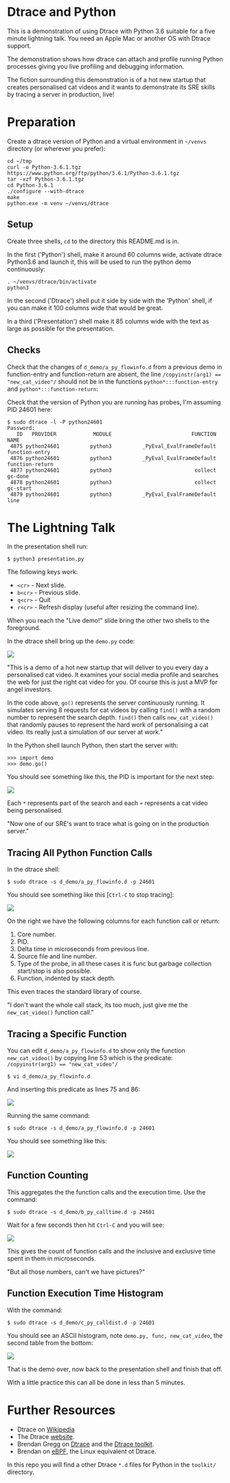 # Dtrace and Python

This is a demonstration of using Dtrace with Python 3.6 suitable for a five minute lightning talk. You need an Apple Mac or another OS with Dtrace support.

The demonstration shows how dtrace can attach and profile running Python processes giving you live profiling and debugging information.

The fiction surrounding this demonstration is of a hot new startup that creates personalised cat videos and it wants to demonstrate its SRE skills by tracing a server in production, live!

# Preparation

Create a dtrace version of Python and a virtual environment in `~/venvs` directory (or wherever you prefer):

```
cd ~/tmp
curl -o Python-3.6.1.tgz https://www.python.org/ftp/python/3.6.1/Python-3.6.1.tgz
tar -xzf Python-3.6.1.tgz
cd Python-3.6.1
./configure --with-dtrace
make
python.exe -m venv ~/venvs/dtrace
```

## Setup

Create three shells, `cd` to the directory this README.md is in.

In the first ('Python') shell, make it around 60 columns wide, activate dtrace Python3.6 and launch it, this will be used to run the python demo continuously:

```
. ~/venvs/dtrace/bin/activate
python3
```

In the second ('Dtrace') shell put it side by side with the 'Python' shell, if you can make it 100 columns wide that would be great.

In a third ('Presentation') shell make it 85 columns wide with the text as large as possible for the presentation.

## Checks

Check that the changes of `d_demo/a_py_flowinfo.d` from a previous demo in function-entry and function-return are absent, the line `/copyinstr(arg1) == "new_cat_video"/` should not be in the functions `python*:::function-entry` and `python*:::function-return`:

Check that the version of Python you are running has probes, I'm assuming PID 24601 here:

```
$ sudo dtrace -l -P python24601
Password:
   ID   PROVIDER            MODULE                          FUNCTION NAME
 4875 python24601          python3          _PyEval_EvalFrameDefault function-entry
 4876 python24601          python3          _PyEval_EvalFrameDefault function-return
 4877 python24601          python3                           collect gc-done
 4878 python24601          python3                           collect gc-start
 4879 python24601          python3          _PyEval_EvalFrameDefault line
```

# The Lightning Talk

In the presentation shell run:

```
$ python3 presentation.py
```

The following keys work:

* `<cr>`  - Next slide.
* `b<cr>` - Previous slide.
* `q<cr>` - Quit
* `r<cr>` - Refresh display (useful after resizing the command line).

When you reach the "Live demo!" slide bring the other two shells to the foreground.

In the dtrace shell bring up the `demo.py` code:

![](images/demo.py.png)

"This is a demo of a hot new startup that will deliver to you every day a personalised cat video. It examines your social media profile and searches the web for just the right cat video for you. Of course this is just a MVP for angel investors.

In the code above, `go()` represents the server continuously running. It simulates serving 8 requests for cat videos by calling `find()` with a random number to represent the search depth. `find()` then calls `new_cat_video()` that randomly pauses to represent the hard work of personalising a cat video. Its really just a simulation of our server at work."

In the Python shell launch Python, then start the server with:

```
>>> import demo
>>> demo.go()
```

You should see something like this, the PID is important for the next step:

![](images/DemoRunning.png)

Each `*` represents part of the search and each `+` represents a cat video being personalised.

"Now one of our SRE's want to trace what is going on in the production server."

## Tracing All Python Function Calls

In the dtrace shell:

```
$ sudo dtrace -s d_demo/a_py_flowinfo.d -p 24601
```

You should see something like this [`Ctrl-C` to stop tracing]:

![](images/A_TracingFunctions.png)

On the right we have the following columns for each function call or return:

1. Core number.
2. PID.
3. Delta time in microseconds from previous line.
4. Source file and line number.
5. Type of the probe, in all these cases it is func but garbage collection start/stop is also possible.
6. Function, indented by stack depth.

This even traces the standard library of course.

"I don't want the whole call stack, its too much, just give me the `new_cat_video()` function call."

## Tracing a Specific Function

You can edit `d_demo/a_py_flowinfo.d` to show only the function `new_cat_video()` by copying line 53 which is the predicate: `/copyinstr(arg1) == "new_cat_video"/`

```
$ vi d_demo/a_py_flowinfo.d
```

And inserting this predicate as lines 75 and 86:

![](images/vi_edit.png)

Running the same command:

```
$ sudo dtrace -s d_demo/a_py_flowinfo.d -p 24601
```
You should see something like this:

![](images/A_TracingFunctions_2.png)

## Function Counting

This aggregates the the function calls and the execution time. Use the command:

```
$ sudo dtrace -s d_demo/b_py_calltime.d -p 24601
```

Wait for a few seconds then hit `Ctrl-C` and you will see:

![](images/B_FunctionCount.png)

This gives the count of function calls and the inclusive and exclusive time spent in them in microseconds.

"But all those numbers, can't we have pictures?"

## Function Execution Time Histogram

With the command:

```
$ sudo dtrace -s d_demo/c_py_calldist.d -p 24601
```

You should see an ASCII histogram, note `demo.py, func, new_cat_video`, the second table from the bottom:

![](images/C_TimeHistogram.png)

That is the demo over, now back to the presentation shell and finish that off.

With a little practice this can all be done in less than 5 minutes.

# Further Resources

* Dtrace on [Wikipedia](http://en.wikipedia.org/wiki/DTrace)
* The Dtrace [website](http://dtrace.org/blogs/).
* Brendan Gregg on [Dtrace](http://www.brendangregg.com/dtrace.html) and the [Dtrace toolkit](http://www.brendangregg.com/dtracetoolkit.html).
* Brendan on [eBPF](http://www.brendangregg.com/ebpf.html), the Linux equivalent ot Dtrace.

In this repo you will find a other Dtrace `*.d` files for Python in the `toolkit/` directory.
